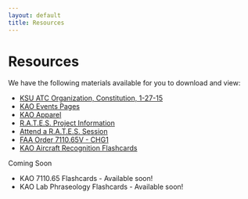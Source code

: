 ```yaml
---
layout: default
title: Resources
---
```

# Resources


We have the following materials available for you to download and view:

- [KSU ATC Organization, Constitution, 1-27-15](https://www.dropbox.com/s/xnafgkd2lkajg5u/KAO%20Consitution%20-%20Eff.%20Spring%202015.pdf?dl=0)
- [KAO Events Pages](/events/)
- [KAO Apparel](/apparel/)
- [R.A.T.E.S. Project Information](/rates/)
- [Attend a R.A.T.E.S. Session](/rates/signup/)
- [FAA Order 7110.65V - CHG1](http://www.faa.gov/documentlibrary/media/order/atc.pdf)
- [KAO Aircraft Recognition Flashcards](http://www.studyblue.com/#course/567687)


Coming Soon

- KAO 7110.65 Flashcards - Available soon!
- KAO Lab Phraseology Flashcards - Available soon!


